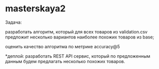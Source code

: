 # masterskaya2

Задача:

разработать алгоритм, который для всех товаров из validation.csv предложит несколько вариантов наиболее похожих товаров из base;

оценить качество алгоритма по метрике accuracy@5

*деплой: разработать REST API сервис, который по предложенным данным будем предлагать несколько похожих товаров.
